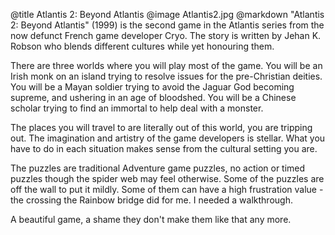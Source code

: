 @title		Atlantis 2: Beyond Atlantis
@image		Atlantis2.jpg
@markdown
"Atlantis 2: Beyond Atlantis" (1999) is the second game in the Atlantis series from the now defunct French game developer Cryo.  The story is written by Jehan K. Robson who blends different cultures while yet
honouring them.

There are three worlds where you will play most of the game. You will be an Irish monk on an island trying to resolve
issues for the pre-Christian deities. You will be a Mayan soldier trying to avoid the Jaguar God becoming
supreme, and ushering in an age of bloodshed. You will be a Chinese scholar trying to find an immortal to help 
deal with a monster.

The places you will travel to are literally out of this world, you are tripping out. The imagination and
artistry of the game developers is stellar. What you have to do in each situation makes sense from the
cultural setting you are.

The puzzles are traditional Adventure game puzzles, no action or timed puzzles though the spider web
may feel otherwise. Some of the puzzles are off the wall to put it mildly. Some of them can have a high
frustration value - the crossing the Rainbow bridge did for me. I needed a walkthrough.

A beautiful game, a shame they don't make them like that any more.

